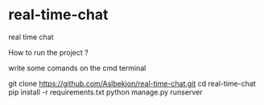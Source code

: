 # real-time-chat
real time chat

How to run the project ?

write some comands on the cmd terminal

git clone https://github.com/Aslbekjon/real-time-chat.git
cd real-time-chat
pip install -r requirements.txt
python manage.py runserver
